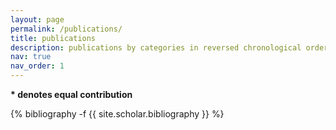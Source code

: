 ```yaml
---
layout: page
permalink: /publications/
title: publications
description: publications by categories in reversed chronological order. generated by jekyll-scholar.
nav: true
nav_order: 1
---
```

<!-- _pages/publications.md -->
<div class="publications">
<p><strong>* denotes equal contribution</strong></p>
{% bibliography -f {{ site.scholar.bibliography }} %}

</div>

